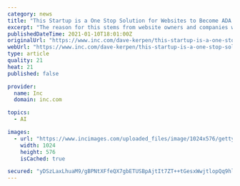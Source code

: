 ```yaml
---
category: news
title: "This Startup is a One Stop Solution for Websites to Become ADA Compliant"
excerpt: "The reason for this stems from website owners and companies with an online presence failing to take the necessary steps to make their websites accessible to people with disabilities. Domino's was sued by a blind person who wasn't able to order food on both their website and mobile app."
publishedDateTime: 2021-01-10T18:01:00Z
originalUrl: "https://www.inc.com/dave-kerpen/this-startup-is-a-one-stop-solution-for-websites-to-become-ada-compliant.html"
webUrl: "https://www.inc.com/dave-kerpen/this-startup-is-a-one-stop-solution-for-websites-to-become-ada-compliant.html"
type: article
quality: 21
heat: 21
published: false

provider:
  name: Inc
  domain: inc.com

topics:
  - AI

images:
  - url: "https://www.incimages.com/uploaded_files/image/1024x576/getty_610126164_456682.jpg"
    width: 1024
    height: 576
    isCached: true

secured: "yDSzLaxLhuaM9/gBPNtXFfeQX7gbETUSBpAjtIt7ZT++tGesxWwjtlopQq9hlsURAeoq3RQEELEM+KYr1ULTUDZutic9LL1/OuaaJ3XdsmTwpYtOLmkMyDAriViXPhK6azHP2QlCCkCcPrtrl68DVgdkoDDFxMyznjhXff/zVJXhsznsB7RXWoc/z9GzL2OwaoYIO8RzTqqJ+OrjpW9lsDS/d9EucwyyHWInA/LPZ0+LMvTRO24+MENac0HxWd4jRgARMlLv4NtpJviQK+znekhHIVVC9P+/7l8ueEPjR2qHZEBNW8On5mVBkc3W+qEE+NZ74qs3Z+uYHrXxGBc3LXS90NywgCxMCOlGmrpTYSU=;faLulXITHexToA557goFXg=="
---
```



